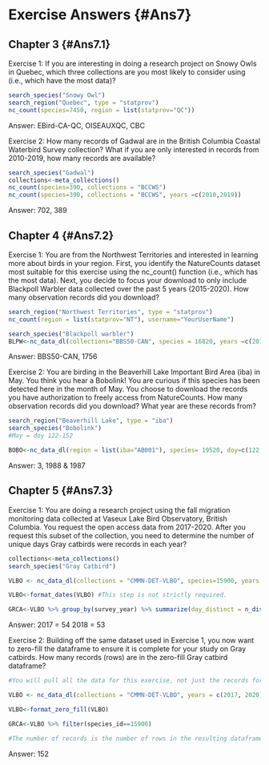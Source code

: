 # Exercise Answers {#Ans7}



## Chapter 3 {#Ans7.1}

Exercise 1: If you are interesting in doing a research project on Snowy Owls in Quebec, which three collections are you most likely to consider using (i.e., which have the most data)?


```r
search_species("Snowy Owl")
search_region("Quebec", type = "statprov")
nc_count(species=7450, region = list(statprov="QC"))
```
Answer: EBird-CA-QC, OISEAUXQC, CBC

Exercise 2: How many records of Gadwal are in the British Columbia Coastal Waterbird Survey collection? What if you are only interested in records from 2010-2019, how many records are available?


```r
search_species("Gadwal")
collections<-meta_collections()
nc_count(species=390, collections = "BCCWS")
nc_count(species=390, collections = "BCCWS", years =c(2010,2019))
```
Answer: 702, 389

## Chapter 4 {#Ans7.2}

Exercise 1: You are from the Northwest Territories and interested in learning more about birds in your region. First, you identify the NatureCounts dataset most suitable for this exercise using the nc_count() function (i.e., which has the most data). Next, you decide to focus your download to only include Blackpoll Warbler data collected over the past 5 years (2015-2020). How many observation records did you download?


```r
search_region("Northwest Territories", type = "statprov")
nc_count(region = list(statprov="NT"), username="YourUserName")

search_species("Blackpoll warbler")
BLPW<-nc_data_dl(collections="BBS50-CAN", species = 16820, years =c(2015, 2020), username="YourUserName", info="tutorial example")
```

Answer: BBS50-CAN, 1756

Exercise 2: You are birding in the Beaverhill Lake Important Bird Area (iba) in May. You think you hear a Bobolink! You are curious if this species has been detected here in the month of May. You choose to download the records you have authorization to freely access from NatureCounts. How many observation records did you download? What year are these records from?


```r
search_region("Beaverhill Lake", type = "iba") 
search_species("Bobolink")
#May = doy 122-152

BOBO<-nc_data_dl(region = list(iba="AB001"), species= 19520, doy=c(122,152),  username="YourUserName", info="tutorial example")
```
Answer: 3, 1988 & 1987

## Chapter 5 {#Ans7.3}

Exercise 1: You are doing a research project using the fall migration monitoring data collected at Vaseux Lake Bird Observatory, British Columbia. You request the open access data from 2017-2020. After you request this subset of the collection, you need to determine the number of unique days Gray catbirds were records in each year?


```r
collections<-meta_collections()
search_species("Gray Catbird") 

VLBO <- nc_data_dl(collections = "CMMN-DET-VLBO", species=15900, years = c(2017, 2020), username = "YourUserName", info = "tutorial example")

VLBO<-format_dates(VLBO) #This step is not strictly required.

GRCA<-VLBO %>% group_by(survey_year) %>% summarize(day_distinct = n_distinct(doy)) #Could have alternatively counted the number of district `SamplingEventIdentifier` 
```
Answer: 2017 = 54 2018 = 53

Exercise 2: Building off the same dataset used in Exercise 1, you now want to zero-fill the dataframe to ensure it is complete for your study on Gray catbirds. How many records (rows) are in the zero-fill Gray catbird dataframe?


```r
#You will pull all the data for this exercise, not just the records for Gray catbird. This ensures the zero-fill works correctly

VLBO <- nc_data_dl(collections = "CMMN-DET-VLBO", years = c(2017, 2020), username = "YourUserName", info = "tutorial example")

VLBO<-format_zero_fill(VLBO)

GRCA<-VLBO %>% filter(species_id==15900)

#The number of records is the number of rows in the resulting dataframe. 
```
Answer: 152
